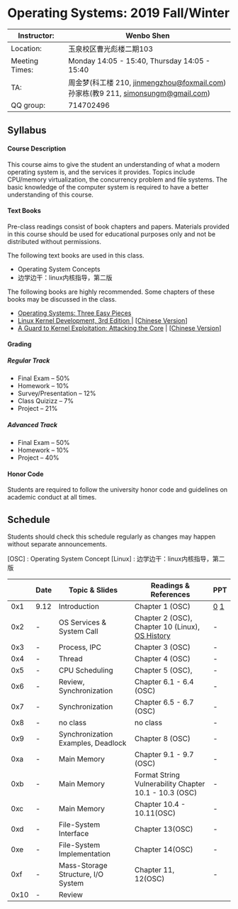 # Operating Systems: 2019 Fall/Winter

| Instructor:    | Wenbo Shen                                                   |
| -------------- | ------------------------------------------------------------ |
| Location:      | 玉泉校区曹光彪楼二期103                                      |
| Meeting Times: | Monday 14:05 - 15:40, Thursday 14:05 - 15:40                 |
| TA:            | 周金梦(科工楼 210, jinmengzhou@foxmail.com)<br>孙家栋(教9 211, simonsungm@gmail.com) |
| QQ group:      | 714702496                                                    |



## Syllabus

#### Course Description

This course aims to give the student an understanding of what a modern operating system is, and the services it provides. Topics include CPU/memory virtualization, the concurrency problem and file systems. The basic knowledge of the computer system is required to have a better understanding of this course.

#### Text Books

Pre-class readings consist of book chapters and papers. Materials provided in this course should be used for educational purposes only and not be distributed without permissions.

The following text books are used in this class.

- Operating System Concepts
- 边学边干：linux内核指导，第二版

The following books are highly recommended. Some chapters of these books may be discussed in the class.

- [Operating Systems: Three Easy Pieces](http://pages.cs.wisc.edu/~remzi/OSTEP/)
- [Linux Kernel Development, 3rd Edition ](https://www.amazon.com/Linux-Kernel-Development-Robert-Love/dp/0672329468)| [[Chinese Version](https://www.amazon.cn/dp/B004X3Z3D4)]
- [A Guard to Kernel Exploitation: Attacking the Core](https://www.amazon.com/Guide-Kernel-Exploitation-Attacking-Core/dp/1597494860) | [[Chinese Version](https://book.douban.com/subject/10528448/)]

#### Grading

##### Regular Track
- Final Exam – 50%
- Homework – 10%
- Survey/Presentation – 12%
- Class Quizizz – 7%
- Project – 21%

##### Advanced Track
- Final Exam – 50%
- Homework – 10%
- Project – 40%


#### Honor Code

Students are required to follow the university honor code and guidelines on academic conduct at all times.



## Schedule

Students should check this schedule regularly as changes may happen without separate announcements.
	
[OSC] : Operating System Concept
[Linux] : 边学边干：linux内核指导，第二版

|      | **Date** | **Topic & Slides**                 | **Readings & References**                             | **PPT** |
| ---- | -------- | ---------------------------------- | ----------------------------------------------------- | ------- |
| 0x1  | 9.12        | Introduction                       | Chapter 1 (OSC)                  | [0](https://simonsungm.github.io/class/ppt/0_course_syllabus.pdf) [1](https://simonsungm.github.io/class/ppt/01_computerarchitecture.pdf)      |
| 0x2  | -        | OS Services & System Call          | Chapter 2 (OSC), Chapter 10 (Linux), [OS History](https://cloud.tencent.com/developer/article/1464402)    | -       |
| 0x3  | -        | Process, IPC                       | Chapter 3 (OSC)                | -       |
| 0x4  | -        | Thread                             | Chapter 4 (OSC)                                       | -       |
| 0x5  | -        | CPU Scheduling                     | Chapter 5 (OSC),                | -       |
| 0x6  | -        | Review, Synchronization            | Chapter 6.1 - 6.4 (OSC)                               | -       |
| 0x7  | -        | Synchronization                    | Chapter 6.5 - 6.7 (OSC)                               | -       |
| 0x8  | -        | no class                           | no class                                              | -       |
| 0x9  | -        | Synchronization Examples, Deadlock | Chapter 8 (OSC)                                       | -       |
| 0xa  | -        | Main Memory                        | Chapter 9.1 - 9.7 (OSC)         | -       |
| 0xb  | -        | Main Memory                        | Format String Vulnerability Chapter 10.1 - 10.3 (OSC) | -       |
| 0xc  | -        | Main Memory                        | Chapter 10.4 - 10.11(OSC)                             | -       |
| 0xd  | -        | File-System Interface              | Chapter 13(OSC)                   | -       |
| 0xe  | -        | File-System Implementation         | Chapter 14(OSC)                   | -       |
| 0xf  | -        | Mass-Storage Structure, I/O System | Chapter 11, 12(OSC)                                   | -       |
| 0x10 | -        | Review                             |                                                       |         |


